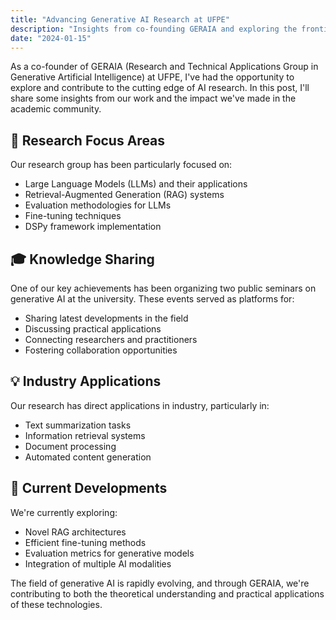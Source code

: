 ```yaml
---
title: "Advancing Generative AI Research at UFPE"
description: "Insights from co-founding GERAIA and exploring the frontiers of AI"
date: "2024-01-15"
---
```


As a co-founder of GERAIA (Research and Technical Applications Group in Generative Artificial Intelligence) at UFPE, I've had the opportunity to explore and contribute to the cutting edge of AI research. In this post, I'll share some insights from our work and the impact we've made in the academic community.

## 🎯 Research Focus Areas

Our research group has been particularly focused on:
- Large Language Models (LLMs) and their applications
- Retrieval-Augmented Generation (RAG) systems
- Evaluation methodologies for LLMs
- Fine-tuning techniques
- DSPy framework implementation

## 🎓 Knowledge Sharing

One of our key achievements has been organizing two public seminars on generative AI at the university. These events served as platforms for:
- Sharing latest developments in the field
- Discussing practical applications
- Connecting researchers and practitioners
- Fostering collaboration opportunities

## 💡 Industry Applications

Our research has direct applications in industry, particularly in:
- Text summarization tasks
- Information retrieval systems
- Document processing
- Automated content generation

## 🔬 Current Developments

We're currently exploring:
- Novel RAG architectures
- Efficient fine-tuning methods
- Evaluation metrics for generative models
- Integration of multiple AI modalities

The field of generative AI is rapidly evolving, and through GERAIA, we're contributing to both the theoretical understanding and practical applications of these technologies. 